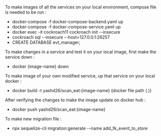 To make images of all the services on your local environment, compose file is needed to be run :
 - docker-compose -f docker-compose-backend.yaml up
 - docker-compose -f docker-compose-service.yaml up
 - docker exec -it cockroach11 cockroach init --insecure
 - cockroach sql --insecure --host=127.0.0.1:26257
 - CREATE DATABASE evt_manager;

To make changes in a service and test it on your local image, first make the service down : 
- docker {image-name} down

To make image of your own modified service, up that service on your local docker :
- docker build -t yashd26/scan_eat:{image-name} {docker file path (.)}

After verifying the changes to make the image update on docker hub : 
- docker push yashd26/scan_eat:{image-name}

To make new migration file : 
- npx sequelize-cli migration:generate --name add_fk_event_to_store